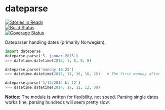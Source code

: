 # dateparse
[![Stories in Ready](https://badge.waffle.io/tobiasli/dateparse.svg?label=ready&title=backlog)](http://waffle.io/tobiasli/dateparse)<br/>
[![Build Status](https://travis-ci.org/tobiasli/dateparse.svg?branch=master)](https://travis-ci.org/tobiasli/dateparse)<br/>
[![Coverage Status](https://coveralls.io/repos/tobiasli/dateparse/badge.svg?branch=master&service=github)](https://coveralls.io/github/tobiasli/dateparse?branch=master)

Dateparser handling dates (primarily Norwegian).

```python
import dateparse
dateparse.parse('5. januar 2015')
>>> datetime.datetime(2015, 1, 5, 0, 0)

dateparse.parse('monday 16:25')
>>> datetime.datetime(2015, 11, 16, 16, 25)   # The first monday after today.

dateparse.parse('1/12/2014 kl 12')
>>> datetime.datetime(2014, 12, 11, 12, 00)
```

<b>Notice:</b> The module is written for flexibility, not speed. Parsing single dates works fine, parsing hundreds will seem pretty slow.
